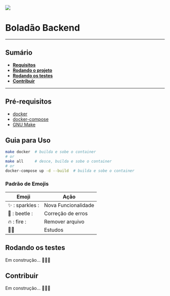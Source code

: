 ![](https://img.shields.io/twitch/status/alinepontocom?style=for-the-badge&)

# Boladão Backend
<!-- Adicionar descrição do projeto -->

----
## Sumário
* **[Requisitos](#requisitos)**
* **[Rodando o projeto](#rodando-o-projeto)**
* **[Rodando os testes](#rodando-os-testes)**
* **[Contribuir](#contribuir)**
----

## Pré-requisitos
* [docker](https://www.docker.com/)
* [docker-compose](https://docs.docker.com/compose/)
* [GNU Make](https://www.gnu.org/software/make/)

## Guia para Uso
```sh
make docker  # builda e sobe o container
# or
make all     # desce, builda e sobe o container
# or
docker-compose up -d --build  # builda e sobe o container
```

### Padrão de Emojis

| Emoji        | Ação         |
|--------------|--------------|
| ✨ : sparkles :| Nova Funcionalidade  |
| 🐞 : beetle :  | Correção de erros   |
|  🔥  : fire :   | Remover arquivo  |
|📝:pencil:  | Estudos          |


## Rodando os testes
<!-- Adicionar como que roda os testes -->
  Em construção... 🚧🚧🚧 
  
## Contribuir
<!-- Adicionar como contribuir com o projeto -->
  Em construção... 🚧🚧🚧 
